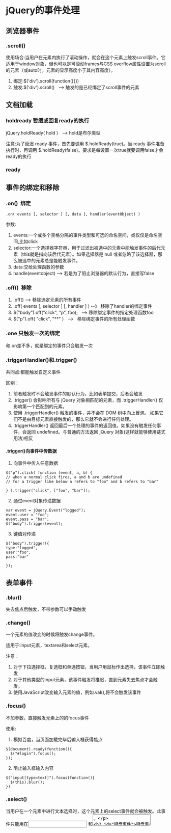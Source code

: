 # jQuery的事件处理

## 浏览器事件

### .scroll()

使用场合:当用户在元素内执行了滚动操作，就会在这个元素上触发scroll事件。它适用于window对象，但也可以是可滚动frames与CSS overflow属性设置为scroll的元素（或auto时，元素的显示高度小于其内容高度）。

1. 绑定:$('div').scroll(function(){})
2. 触发:$('div').scroll()   --> 触发的是已经绑定了scroll事件的元素


## 文档加载

### holdready 暂缓或回复ready的执行

jQuery.holdReady( hold )   --> hold是布尔类型

注意:为了延迟 ready 事件，首先要调用 $.holdReady(true)。当 ready 事件准备执行时，再调用 $.holdReady(false)。要求是每设置一次true就要调用false才会ready的执行

### ready


## 事件的绑定和移除

### .on()  绑定

```
.on( events [, selector ] [, data ], handler(eventObject) )

```
参数:

1. events:一个或多个空格分隔的事件类型和可选的命名空间，或仅仅是命名空间,比如click
2. selector:一个选择器字符串，用于过滤出被选中的元素中能触发事件的后代元素（this就是指向该后代元素）。如果选择器是 null 或者忽略了该选择器，那么被选中的元素总是能触发事件。
3. data:交给处理函数的参数
4. handle(eventobject) --> 若是为了阻止浏览器的默认行为，直接写false

### .off()  移除

1. .off() --> 移除选定元素的所有事件
2. .off( events [, selector ] [, handler ] ) --》 移除了handler的绑定事件
3. $("body").off("click", "p", foo);   --> 移除绑定事件的指定处理函数foo
4. $("p").off( "click", "**" )    -->   移除绑定事件的所有处理函数

### .one 只触发一次的绑定

和.on差不多，就是绑定的事件只会触发一次

### .triggerHandler()和.trigger()

共同点:都能触发自定义事件

区别：
1. 前者触发时不会触发事件的默认行为，比如表单提交，后者会触发
2. .trigger() 会影响所有与 jQuery 对象相匹配的元素，而 .triggerHandler() 仅影响第一个匹配到的元素。
3. 使用 .triggerHandler() 触发的事件，并不会在 DOM 树中向上冒泡。 如果它们不是由目标元素直接触发的，那么它就不会进行任何处理。
4. .triggerHandler() 返回最后一个处理的事件的返回值。如果没有触发任何事件，会返回 undefined。与普通的方法返回 jQuery 对象(这样就能够使用链式用法)相反

#### .trigger()向事件中传数据

1. 向事件中传入任意数据
```
$("p").click( function (event, a, b) {
// when a normal click fires, a and b are undefined
// for a trigger like below a refers to "foo" and b refers to "bar"
 
} ).trigger("click", ["foo", "bar"]);
```
2. 通过event对象传递数据
```
var event = jQuery.Event("logged");
event.user = "foo";
event.pass = "bar";
$("body").trigger(event);
```

3. 键值对传递

```
$("body").trigger({
type:"logged",
user:"foo",
pass:"bar"
 
});
```

## 表单事件

### .blur()

失去焦点后触发，不带参数可以手动触发

### .change()

一个元素的值改变的时候将触发change事件。

适用于:input元素，textarea和select元素。
 
注意：
1. 对于下拉选择框，复选框和单选按钮，当用户用鼠标作出选择，该事件立即触发
2. 对于其他类型的input元素，该事件触发将推迟，直到元素失去焦点才会触发。
3. 使用JavaScript改变输入元素的值，例如.val(),将不会触发该事件

### .focus()

不加参数，直接触发元素上的的focus事件

使用:
1. 模拟百度，当页面加载完毕后输入框获得焦点

```
$(document).ready(function(){
  $("#login").focus();
});
```
2. 阻止输入框输入内容

```
$("input[type=text]").focus(function(){
  $(this).blur();
})
```
### .select()

当用户在一个元素中进行文本选择时，这个元素上的select事件就会被触发。此事件只能用在<input type="text"> 和<textarea>。

## 键盘事件

.keydown(),.keypress(),.keyup()

区别:前面2者当键盘按下去的时候就触发了，后面的当键盘按下去再松开时才会触发
